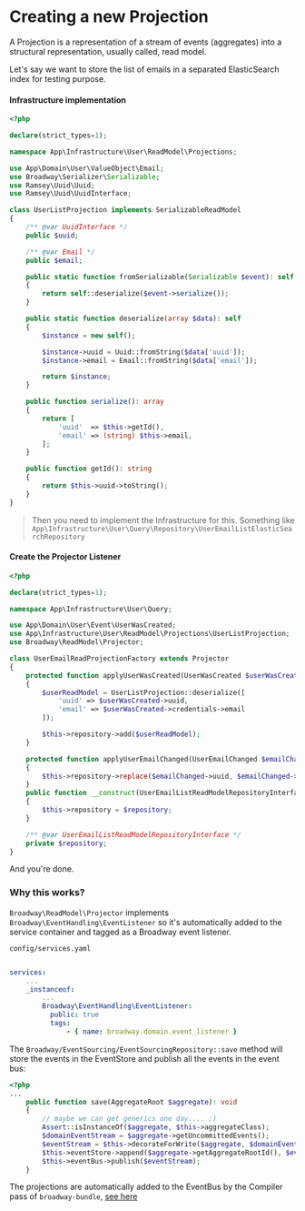 # Creating a new Projection

A Projection is a representation of a stream of events (aggregates) into a structural representation, usually called, read model.

Let's say we want to store the list of emails in a separated ElasticSearch index for testing purpose.


#### Infrastructure implementation

```php
<?php

declare(strict_types=1);

namespace App\Infrastructure\User\ReadModel\Projections;

use App\Domain\User\ValueObject\Email;
use Broadway\Serializer\Serializable;
use Ramsey\Uuid\Uuid;
use Ramsey\Uuid\UuidInterface;

class UserListProjection implements SerializableReadModel
{
    /** @var UuidInterface */
    public $uuid;

    /** @var Email */
    public $email;

    public static function fromSerializable(Serializable $event): self
    {
        return self::deserialize($event->serialize());
    }

    public static function deserialize(array $data): self
    {
        $instance = new self();

        $instance->uuid = Uuid::fromString($data['uuid']);
        $instance->email = Email::fromString($data['email']);

        return $instance;
    }

    public function serialize(): array
    {
        return [
            'uuid'  => $this->getId(),
            'email' => (string) $this->email,
        ];
    }

    public function getId(): string
    {
        return $this->uuid->toString();
    }
}
```

> Then you need to implement the Infrastructure for this. Something like `App\Infrastructure\User\Query\Repository\UserEmailListElasticSearchRepository`

#### Create the Projector Listener

```php
<?php

declare(strict_types=1);

namespace App\Infrastructure\User\Query;

use App\Domain\User\Event\UserWasCreated;
use App\Infrastructure\User\ReadModel\Projections\UserListProjection;
use Broadway\ReadModel\Projector;

class UserEmailReadProjectionFactory extends Projector
{
    protected function applyUserWasCreated(UserWasCreated $userWasCreated): void
    {
        $userReadModel = UserListProjection::deserialize([
            'uuid' => $userWasCreated->uuid,
            'email' => $userWasCreated->credentials->email
		]);

        $this->repository->add($userReadModel);
    }

    protected function applyUserEmailChanged(UserEmailChanged $emailChanged): void
    {
        $this->repository->replace($emailChanged->uuid, $emailChanged->email);
    }
    public function __construct(UserEmailListReadModelRepositoryInterface $repository)
    {
        $this->repository = $repository;
    }

    /** @var UserEmailListReadModelRepositoryInterface */
    private $repository;
}
```

And you're done. 

### Why this works?

`Broadway\ReadModel\Projector` implements `Broadway\EventHandling\EventListener` so it's automatically added to the service container and tagged as a Broadway event listener.

`config/services.yaml`
```yaml

services:
    ...
    _instanceof:
        ...
        Broadway\EventHandling\EventListener:
          public: true
          tags:
              - { name: broadway.domain.event_listener }
```
The `Broadway/EventSourcing/EventSourcingRepository::save` method will store the events in the EventStore and publish all the events in the event bus: 

```php
<?php
...
	public function save(AggregateRoot $aggregate): void
	{
	    // maybe we can get generics one day.... ;)
	    Assert::isInstanceOf($aggregate, $this->aggregateClass);
	    $domainEventStream = $aggregate->getUncommittedEvents();
	    $eventStream = $this->decorateForWrite($aggregate, $domainEventStream);
	    $this->eventStore->append($aggregate->getAggregateRootId(), $eventStream);
	    $this->eventBus->publish($eventStream);
	}
```

The projections are automatically added to the EventBus by the Compiler pass of `broadway-bundle`, [see here](https://github.com/broadway/broadway-bundle/blob/master/src/DependencyInjection/RegisterBusSubscribersCompilerPass.php#L66)
